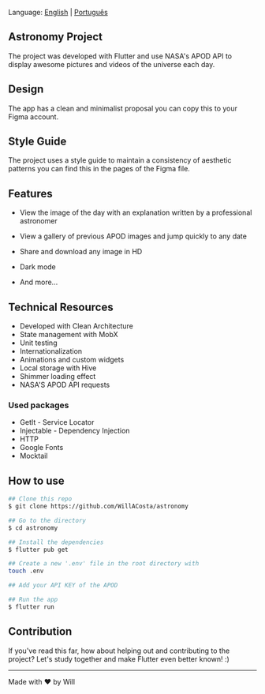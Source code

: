 Language: [English](https://github.com/WillACosta/astronomy) | [Português](https://github.com/WillACosta/astronomy/tree/main/translations/pt-BR)

## Astronomy Project

The project was developed with Flutter and use NASA's APOD API to display awesome pictures and videos of the universe each day.

## Design

The app has a clean and minimalist proposal you can copy this to your Figma account.

## Style Guide

The project uses a style guide to maintain a consistency of aesthetic patterns you can find this in the pages of the Figma file.

## Features

- View the image of the day with an explanation written by a professional astronomer

- View a gallery of previous APOD images and jump quickly to any date

- Share and download any image in HD

- Dark mode

- And more...

## Technical Resources

- Developed with Clean Architecture
- State management with MobX
- Unit testing
- Internationalization
- Animations and custom widgets
- Local storage with Hive
- Shimmer loading effect
- NASA'S APOD API requests

### Used packages

- GetIt - Service Locator
- Injectable - Dependency Injection
- HTTP
- Google Fonts
- Mocktail

## How to use

```bash
## Clone this repo
$ git clone https://github.com/WillACosta/astronomy

## Go to the directory
$ cd astronomy

## Install the dependencies
$ flutter pub get

## Create a new '.env' file in the root directory with
touch .env

## Add your API KEY of the APOD

## Run the app
$ flutter run
```

## Contribution

If you've read this far, how about helping out and contributing to the project? Let's study together and make Flutter even better known! :)

---

Made with ❤️ by Will